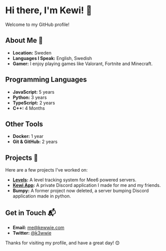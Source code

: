 # Hi there, I'm Kewi! 👋

Welcome to my GitHub profile!

## About Me 🌟

- **Location:** Sweden
- **Languages I Speak:** English, Swedish
- **Gamer:** I enjoy playing games like Valorant, Fortnite and Minecraft. 

## Programming Languages

- **JavaScript:** 5 years
- **Python:** 3 years
- **TypeScript:** 2 years
- **C++:** 4 Months

## Other Tools

- **Docker:** 1 year
- **Git & GitHub:** 2 years

## Projects 🚀

Here are a few projects I've worked on:

- **[Levels](https://github.com/kewwie/levels):** A level tracking system for Mee6 powered servers.
- **[Kewi App](https://github.com/kewwie/kewiapp):** A private Discord application I made for me and my friends.
- **Bumpy:** A former project now deleted, a server bumping Discord application made in python.

## Get in Touch 📬

- **Email:** me@kewwie.com
- **Twitter:** [@k3wwie](https://x.com/k3wwie)

Thanks for visiting my profile, and have a great day! 😊
